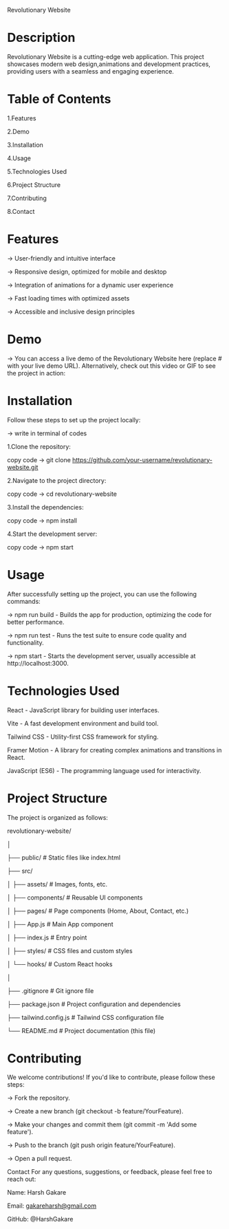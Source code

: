 Revolutionary Website

# Description
Revolutionary Website is a cutting-edge web application. This project showcases modern web design,animations and development practices, providing users with a seamless and engaging experience.

# Table of Contents
1.Features

2.Demo

3.Installation

4.Usage

5.Technologies Used

6.Project Structure

7.Contributing

8.Contact

# Features
-> User-friendly and intuitive interface

-> Responsive design, optimized for mobile and desktop

-> Integration of animations for a dynamic user experience

-> Fast loading times with optimized assets

-> Accessible and inclusive design principles

# Demo
-> You can access a live demo of the Revolutionary Website here (replace # with your live demo URL).
   Alternatively, check out this video or GIF to see the project in action:


# Installation
Follow these steps to set up the project locally:

-> write in terminal of codes

1.Clone the repository:

  copy code -> git clone https://github.com/your-username/revolutionary-website.git
   
2.Navigate to the project directory:

  copy code -> cd revolutionary-website
   
3.Install the dependencies:

  copy code -> npm install
  
4.Start the development server:

  copy code -> npm start
    
# Usage
After successfully setting up the project, you can use the following commands:

-> npm run build - Builds the app for production, optimizing the code for better performance.

-> npm run test - Runs the test suite to ensure code quality and functionality.

-> npm start - Starts the development server, usually accessible at http://localhost:3000.

# Technologies Used
React - JavaScript library for building user interfaces.

Vite - A fast development environment and build tool.

Tailwind CSS - Utility-first CSS framework for styling.

Framer Motion - A library for creating complex animations and transitions in React.

JavaScript (ES6) - The programming language used for interactivity.

# Project Structure
The project is organized as follows:

revolutionary-website/

│

├── public/            # Static files like index.html

├── src/

│   ├── assets/        # Images, fonts, etc.

│   ├── components/    # Reusable UI components

│   ├── pages/         # Page components (Home, About, Contact, etc.)

│   ├── App.js         # Main App component

│   ├── index.js       # Entry point

│   ├── styles/        # CSS files and custom styles

│   └── hooks/         # Custom React hooks

│

├── .gitignore         # Git ignore file

├── package.json       # Project configuration and dependencies

├── tailwind.config.js # Tailwind CSS configuration file

└── README.md          # Project documentation (this file)


# Contributing
We welcome contributions! If you'd like to contribute, please follow these steps:

-> Fork the repository.

-> Create a new branch (git checkout -b feature/YourFeature).

-> Make your changes and commit them (git commit -m 'Add some feature').

-> Push to the branch (git push origin feature/YourFeature).

-> Open a pull request.


Contact
For any questions, suggestions, or feedback, please feel free to reach out:

Name: Harsh Gakare 

Email: gakareharsh@gmail.com

GitHub: @HarshGakare
